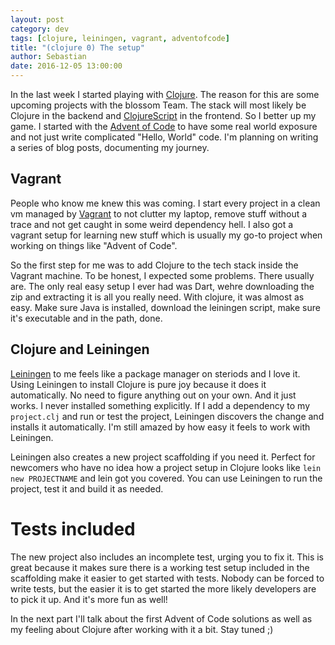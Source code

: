 ```yaml
---
layout: post
category: dev
tags: [clojure, leiningen, vagrant, adventofcode]
title: "(clojure 0) The setup"
author: Sebastian
date: 2016-12-05 13:00:00
---
```

In the last week I started playing with [Clojure](https://clojure.org/). The reason for this are some upcoming projects with the blossom Team. The stack will most likely be Clojure in the backend and [ClojureScript](https://clojurescript.org/) in the frontend. So I better up my game. I started with the [Advent of Code](http://adventofcode.com/) to have some real world exposure and not just write complicated "Hello, World" code. I'm planning on writing a series of blog posts, documenting my journey.

## Vagrant

People who know me knew this was coming. I start every project in a clean vm managed by [Vagrant](https://www.vagrantup.com/) to not clutter my laptop, remove stuff without a trace and not get caught in some weird dependency hell. I also got a vagrant setup for learning new stuff which is usually my go-to project when working on things like "Advent of Code".

So the first step for me was to add Clojure to the tech stack inside the Vagrant machine. To be honest, I expected some problems. There usually are. The only real easy setup I ever had was Dart, wehre downloading the zip and extracting it is all you really need. With clojure, it was almost as easy. Make sure Java is installed, download the leiningen script, make sure it's executable and in the path, done.

## Clojure and Leiningen

[Leiningen](http://leiningen.org/) to me feels like a package manager on steriods and I love it. Using Leiningen to install Clojure is pure joy because it does it automatically. No need to figure anything out on your own. And it just works. I never installed something explicitly. If I add a dependency to my `project.clj` and run or test the project, Leiningen discovers the change and installs it automatically. I'm still amazed by how easy it feels to work with Leiningen.

Leiningen also creates a new project scaffolding if you need it. Perfect for newcomers who have no idea how a project setup in Clojure looks like `lein new PROJECTNAME` and lein got you covered. You can use Leiningen to run the project, test it and build it as needed.

# Tests included

The new project also includes an incomplete test, urging you to fix it. This is great because it makes sure there is a working test setup included in the scaffolding make it easier to get started with tests. Nobody can be forced to write tests, but the easier it is to get started the more likely developers are to pick it up. And it's more fun as well!

In the next part I'll talk about the first Advent of Code solutions as well as my feeling about Clojure after working with it a bit. Stay tuned ;)
